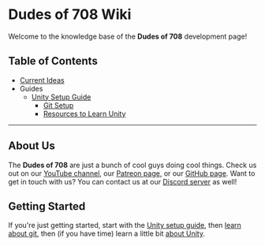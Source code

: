 # Dudes of 708 Wiki

Welcome to the knowledge base of the **Dudes of 708** development page!

## Table of Contents

* [Current Ideas](ideas)
* Guides
  * [Unity Setup Guide](unity)
    * [Git Setup](unity/commits)
    * [Resources to Learn Unity](unity/learn)

-----

## About Us

The **Dudes of 708** are just a bunch of cool guys doing cool things. Check us out on our [YouTube channel](https://www.youtube.com/channel/UCdbqUWT3_0WgybqNuCX9uJA), our [Patreon page](https://patreon.com/dudesof708), or our [GitHub page](https://github.com/dudesof708). Want to get in touch with us? You can contact us at our [Discord server](https://discord.gg/WUGMTcZ) as well!

## Getting Started

If you're just getting started, start with the [Unity setup guide](unity), then [learn about git](unity/commits), then (if you have time) learn a little bit [about Unity](unity/learn).
